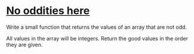 # [No oddities here](https://www.codewars.com/kata/51fd6bc82bc150b28e0000ce)

Write a small function that returns the values of an array that are not odd.

All values in the array will be integers. Return the good values in the order they are given.